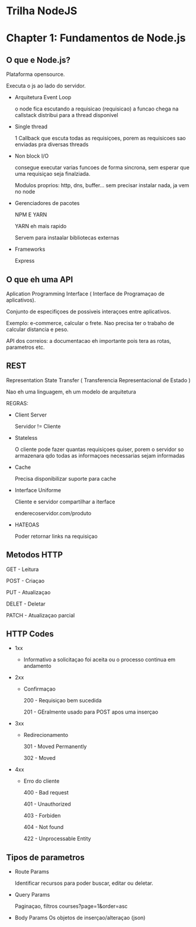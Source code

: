 # Trilha NodeJS

# Chapter 1: Fundamentos de Node.js



## O que e Node.js?

  Plataforma opensource.
  
  Executa o js ao lado do servidor.

  - Arquitetura Event Loop
 
    o node fica escutando a requisicao
    (requisicao) a funcao chega na callstack 
    distribui para a thread disponivel

  - Single thread
  
    1 Callback que escuta todas as requisiçoes, porem as requisicoes sao enviadas pra diversas threads

  - Non block I/O
    
    consegue executar varias funcoes de forma sincrona, sem esperar que uma requisiçao seja finalziada.
    
    Modulos proprios: http, dns, buffer... sem precisar instalar nada, ja vem no node


  - Gerenciadores de pacotes
    
    NPM E YARN
    
    YARN eh mais rapido
    
    Servem para instaalar bibliotecas externas

  - Frameworks
  
    Express


## O que eh uma API

Aplication Programming Interface ( Interface de Programaçao de aplicativos).

Conjunto de especifiçoes de possiveis interaçoes entre aplicativos.

Exemplo: e-commerce, calcular o frete.
Nao precisa ter o trabaho de calcular distancia e peso.

API dos correios: a documentacao eh importante pois tera as rotas, parametros etc.


## REST

Representation State Transfer ( Transferencia Representacional de Estado )

Nao eh uma linguagem, eh um modelo de arquitetura

REGRAS:
- Client Server

  Servidor != Cliente

- Stateless

  O cliente pode fazer quantas requisiçoes quiser, porem o servidor so armazenara qdo todas as informaçoes necessarias sejam informadas

- Cache

  Precisa disponibilizar suporte para cache

- Interface Uniforme
  
  Cliente e servidor compartilhar a iterface
  
  enderecoservidor.com/produto

- HATEOAS

  Poder retornar links na requisiçao

## Metodos HTTP
  GET - Leitura

  POST - Criaçao

  PUT - Atualizaçao

  DELET - Deletar
  
  PATCH - Atualizaçao parcial


## HTTP Codes
  - 1xx
    
    - Informativo
      a solicitaçao foi aceita ou o processo continua em andamento

  - 2xx 
    
    - Confirmaçao

      200 - Requisiçao bem sucedida

      201 - GEralmente usado para POST apos uma inserçao
    
  - 3xx

    - Redirecionamento

      301 - Moved Permanently

      302 - Moved
  
  - 4xx
    - Erro do cliente

        400 - Bad request

        401 - Unauthorized

        403 - Forbiden

        404 - Not found
        
        422 - Unprocessable Entity

## Tipos de parametros

- Route Params

  Identificar recursos para poder buscar, editar ou deletar.

- Query Params

  Paginaçao, filtros
  courses?page=1&order=asc

- Body Params
  Os objetos de inserçao/alteraçao (json)
